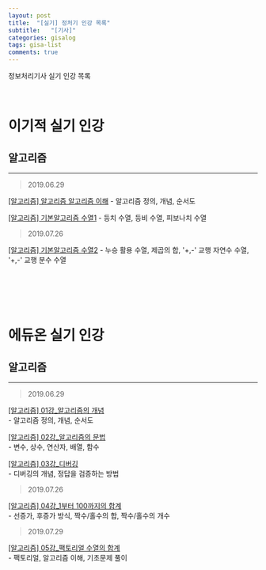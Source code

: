 ```yaml
---
layout: post
title:  "[실기] 정처기 인강 목록"
subtitle:   "[기사]"
categories: gisalog
tags: gisa-list
comments: true
---
```


정보처리기사 실기 인강 목록

<br>


# 이기적 실기 인강

## 알고리즘 
---

>  2019.06.29

[[알고리즘] 알고리즘 알고리즘 이해](https://www.youtube.com/watch?v=mCM5QNC3sZA&list=PL9GldHAGKAwWNwxxf0BBRnlq49lNKYBY4)
    - 알고리즘 정의, 개념, 순서도
  
[[알고리즘] 기본알고리즘 수열1](https://www.youtube.com/watch?v=W-AEeRTXGwI&list=PL9GldHAGKAwWNwxxf0BBRnlq49lNKYBY4&index=2)
    - 등치 수열, 등비 수열, 피보나치 수열

> 2019.07.26

[[알고리즘] 기본알고리즘 수열2](https://www.youtube.com/watch?v=1nLnwyxBjGM&list=PL9GldHAGKAwWNwxxf0BBRnlq49lNKYBY4&index=3)
    - 누승 활용 수열, 제곱의 합, '+,-' 교행 자연수 수열, '+,-' 교행 분수 수열




<br><br><br><br>

# 에듀온 실기 인강

## 알고리즘
---

>  2019.06.29

[[알고리즘] 01강_알고리즘의 개념](https://www.youtube.com/watch?v=phwBmdRrfC0&list=PLimVTOIIZt2Z5Bug0KGrXxUTD-xMom2Ap&index=2&t=0s)  
    - 알고리즘 정의, 개념, 순서도

[[알고리즘] 02강_알고리즘의 문법](https://www.youtube.com/watch?v=DCFzay03eOA&list=PLimVTOIIZt2Z5Bug0KGrXxUTD-xMom2Ap&index=2)  
    - 변수, 상수, 연산자, 배열, 함수

[[알고리즘] 03강_디버깅](https://www.youtube.com/watch?v=4wb4a0-N4YA&list=PLimVTOIIZt2Z5Bug0KGrXxUTD-xMom2Ap&index=3)  
    - 디버깅의 개념, 정답을 검증하는 방법

> 2019.07.26

[[알고리즘] 04강_1부터 100까지의 합계](https://www.youtube.com/watch?v=lnLm9XtFSjQ&list=PLimVTOIIZt2Z5Bug0KGrXxUTD-xMom2Ap&index=4)  
    - 선증가, 후증가 방식, 짝수/홀수의 합, 짝수/홀수의 개수

> 2019.07.29

[[알고리즘] 05강_팩토리얼 수열의 합계](https://www.youtube.com/watch?v=woYZ4-x6GSw&list=PLimVTOIIZt2Z5Bug0KGrXxUTD-xMom2Ap&index=5)  
    - 팩토리얼, 알고리즘 이해, 기초문제 풀이


